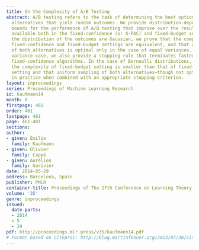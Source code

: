 ```yaml
---
title: On the Complexity of A/B Testing
abstract: A/B testing refers to the task of determining the best option among two
  alternatives that yield random outcomes. We provide distribution-dependent lower
  bounds for the performance of A/B testing that improve over the results currently
  available both in the fixed-confidence (or δ-PAC) and fixed-budget settings. When
  the distribution of the outcomes are Gaussian, we prove that the complexity of the
  fixed-confidence and fixed-budget settings are equivalent, and that uniform sampling
  of both alternatives is optimal only in the case of equal variances. In the common
  variance case, we also provide a stopping rule that terminates faster than existing
  fixed-confidence algorithms. In the case of Bernoulli distributions, we show that
  the complexity of fixed-budget setting is smaller than that of fixed-confidence
  setting and that uniform sampling of both alternatives—though not optimal—is advisable
  in practice when combined with an appropriate stopping criterion.
layout: inproceedings
series: Proceedings of Machine Learning Research
id: kaufmann14
month: 0
firstpage: 461
order: 461
lastpage: 481
page: 461-481
sections: 
author:
- given: Emilie
  family: Kaufmann
- given: Olivier
  family: Cappé
- given: Aurélien
  family: Garivier
date: 2014-05-29
address: Barcelona, Spain
publisher: PMLR
container-title: Proceedings of The 27th Conference on Learning Theory
volume: '35'
genre: inproceedings
issued:
  date-parts:
  - 2014
  - 5
  - 29
pdf: http://proceedings.mlr.press/v35/kaufmann14.pdf
# Format based on citeproc: http://blog.martinfenner.org/2013/07/30/citeproc-yaml-for-bibliographies/
---
```

